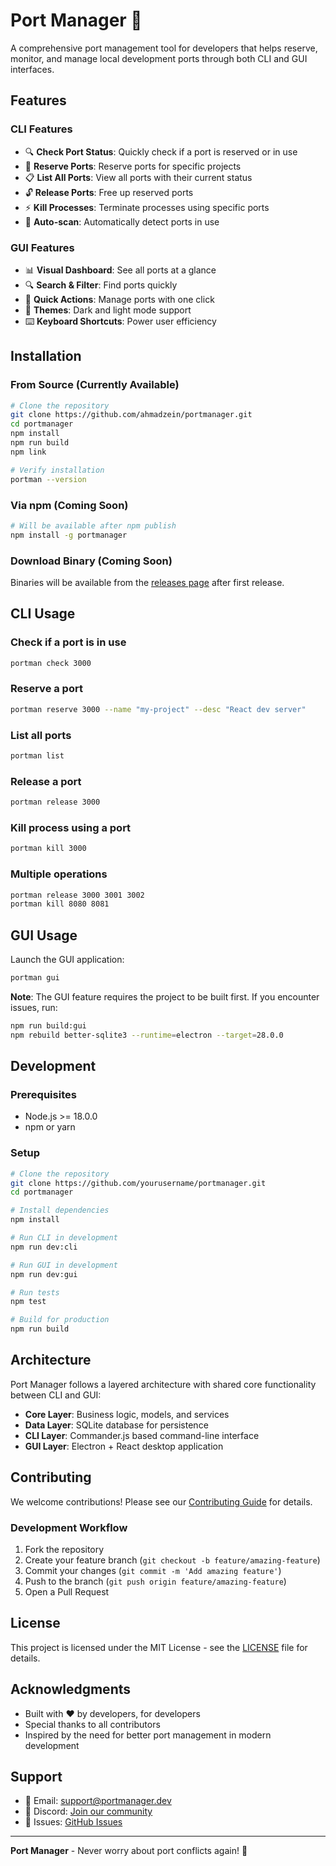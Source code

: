 # Port Manager 🚀

A comprehensive port management tool for developers that helps reserve, monitor, and manage local development ports through both CLI and GUI interfaces.

## Features

### CLI Features
- 🔍 **Check Port Status**: Quickly check if a port is reserved or in use
- 📌 **Reserve Ports**: Reserve ports for specific projects
- 📋 **List All Ports**: View all ports with their current status
- 🔓 **Release Ports**: Free up reserved ports
- ⚡ **Kill Processes**: Terminate processes using specific ports
- 🔎 **Auto-scan**: Automatically detect ports in use

### GUI Features
- 📊 **Visual Dashboard**: See all ports at a glance
- 🔍 **Search & Filter**: Find ports quickly
- 🎯 **Quick Actions**: Manage ports with one click
- 🎨 **Themes**: Dark and light mode support
- ⌨️ **Keyboard Shortcuts**: Power user efficiency

## Installation

### From Source (Currently Available)
```bash
# Clone the repository
git clone https://github.com/ahmadzein/portmanager.git
cd portmanager
npm install
npm run build
npm link

# Verify installation
portman --version
```

### Via npm (Coming Soon)
```bash
# Will be available after npm publish
npm install -g portmanager
```

### Download Binary (Coming Soon)
Binaries will be available from the [releases page](https://github.com/ahmadzein/portmanager/releases) after first release.

## CLI Usage

### Check if a port is in use
```bash
portman check 3000
```

### Reserve a port
```bash
portman reserve 3000 --name "my-project" --desc "React dev server"
```

### List all ports
```bash
portman list
```

### Release a port
```bash
portman release 3000
```

### Kill process using a port
```bash
portman kill 3000
```

### Multiple operations
```bash
portman release 3000 3001 3002
portman kill 8080 8081
```

## GUI Usage

Launch the GUI application:
```bash
portman gui
```

**Note**: The GUI feature requires the project to be built first. If you encounter issues, run:
```bash
npm run build:gui
npm rebuild better-sqlite3 --runtime=electron --target=28.0.0
```

## Development

### Prerequisites
- Node.js >= 18.0.0
- npm or yarn

### Setup
```bash
# Clone the repository
git clone https://github.com/yourusername/portmanager.git
cd portmanager

# Install dependencies
npm install

# Run CLI in development
npm run dev:cli

# Run GUI in development
npm run dev:gui

# Run tests
npm test

# Build for production
npm run build
```

## Architecture

Port Manager follows a layered architecture with shared core functionality between CLI and GUI:

- **Core Layer**: Business logic, models, and services
- **Data Layer**: SQLite database for persistence
- **CLI Layer**: Commander.js based command-line interface
- **GUI Layer**: Electron + React desktop application

## Contributing

We welcome contributions! Please see our [Contributing Guide](CONTRIBUTING.md) for details.

### Development Workflow
1. Fork the repository
2. Create your feature branch (`git checkout -b feature/amazing-feature`)
3. Commit your changes (`git commit -m 'Add amazing feature'`)
4. Push to the branch (`git push origin feature/amazing-feature`)
5. Open a Pull Request

## License

This project is licensed under the MIT License - see the [LICENSE](LICENSE) file for details.

## Acknowledgments

- Built with ❤️ by developers, for developers
- Special thanks to all contributors
- Inspired by the need for better port management in modern development

## Support

- 📧 Email: support@portmanager.dev
- 💬 Discord: [Join our community](https://discord.gg/portmanager)
- 🐛 Issues: [GitHub Issues](https://github.com/yourusername/portmanager/issues)

---

**Port Manager** - Never worry about port conflicts again! 🎉